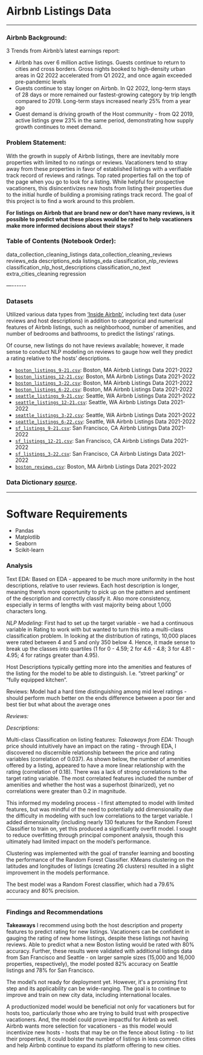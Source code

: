 # Airbnb Listings Data
------

### Airbnb Background:

3 Trends from Airbnb’s latest earnings report:
- Airbnb has over 6 million active listings. Guests continue to return to cities and cross borders. Gross nights booked to high-density urban areas in Q2 2022 accelerated from Q1 2022, and once again exceeded pre-pandemic levels
- Guests continue to stay longer on Airbnb. In Q2 2022, long-term stays of 28 days or more remained our fastest-growing category by trip length compared to 2019. Long-term stays increased nearly 25% from a year ago 
- Guest demand is driving growth of the Host community - from Q2 2019, active listings grew 23% in the same period, demonstrating how supply growth continues to meet demand.

### **Problem Statement**:

With the growth in supply of Airbnb listings, there are inevitably more properties with limited to no ratings or reviews. Vacationers tend to stray away from these properties in favor of established listings with a verifiable track record of reviews and ratings. Top rated properties fall on the top of the page when you go to look for a listing. While helpful for prospective vacationers, this disincentivizes new hosts from listing their properties due to the initial hurdle of building a promising ratings track record. The goal of this project is to find a work around to this problem.

**For listings on Airbnb that are brand new or don’t have many reviews, is it possible to predict what these places would be rated to help vacationers make more informed decisions about their stays?**


### Table of Contents (Notebook Order):
data_collection_cleaning_listings
data_collection_cleaning_reviews
reviews_eda
descriptions_eda
listings_eda
classification_nlp_reviews
classification_nlp_host_descriptions
classification_no_text
extra_cities_cleaning
regression

—------

### Datasets 

Utilized various data types from [‘Inside Airbnb’](http://insideairbnb.com/get-the-data), including text data (user reviews and host descriptions) in addition to categorical and numerical features of Airbnb listings, such as neighborhood, number of amenities, and number of bedrooms and bathrooms, to predict the listings’ ratings. 

Of course, new listings do not have reviews available; however, it made sense to conduct NLP modeling on reviews to gauge how well they predict a rating relative to the hosts’ descriptions. 

* [`boston_listings_9-21.csv`]('./data/boston_listings_9-21.csv`): Boston, MA Airbnb Listings Data 2021-2022
* [`boston_listings_12-21.csv`]('./data/boston_listings_12-21.csv'): Boston, MA Airbnb Listings Data 2021-2022
* [`boston_listings_3-22.csv`]('./data/boston_listings_3-22.csv'): Boston, MA Airbnb Listings Data 2021-2022
* [`boston_listings_6-22.csv`]('./data/boston_listings_6-22.csv'): Boston, MA Airbnb Listings Data 2021-2022
* [`seattle_listings_9-21.csv`](./data/seattle_listings_9-21.csv): Seattle, WA Airbnb Listings Data 2021-2022
* [`seattle_listings_12-21.csv`](./data/seattle_listings_12-21.csv): Seattle, WA Airbnb Listings Data 2021-2022
* [`seattle_listings_3-22.csv`](./data/seattle_listings_3-22.csv): Seattle, WA Airbnb Listings Data 2021-2022
* [`seattle_listings_6-22.csv`](./data/seattle_listings_6-22.csv): Seattle, WA Airbnb Listings Data 2021-2022
* [`sf_listings_9-21.csv`](./data/sf_listings_9-21.csv): San Francisco, CA Airbnb Listings Data 2021-2022
* [`sf_listings_12-21.csv`](./data/sf_listings_12-21.csv): San Francisco, CA Airbnb Listings Data 2021-2022
* [`sf_listings_3-22.csv`](./data/sf_listings_6-22.csv): San Francisco, CA Airbnb Listings Data 2021-2022
* [`boston_reviews.csv`](./data/boston_reviews.csv): Boston, MA Airbnb Listings Data 2021-2022

### Data Dictionary [*source*](https://docs.google.com/spreadsheets/d/1iWCNJcSutYqpULSQHlNyGInUvHg2BoUGoNRIGa6Szc4/edit#gid=1322284596).

---
# Software Requirements
- Pandas
- Matplotlib
- Seaborn
- Scikit-learn


### **Analysis**

Text EDA:
Based on EDA - appeared to be much more uniformity in the host descriptions, relative to user reviews. Each host description is longer, meaning there’s more opportunity to pick up on the pattern and sentiment of the description and correctly classify it. Also more consistency, especially in terms of lengths with vast majority being about 1,000 characters long. 


*NLP Modeling:*
First had to set up the target variable - we had a continuous variable in Rating to work with but wanted to turn this into a multi-class classification problem. In looking at the distribution of ratings, 10,000 places were rated between 4 and 5 and only 350 below 4. Hence, it made sense to break up the classes into quartiles (1 for 0 - 4.59; 2 for 4.6 - 4.8; 3 for 4.81 - 4.95; 4 for ratings greater than 4.95).

Host Descriptions typically getting more into the amenities and features of the listing for the model to be able to distinguish. I.e. “street parking” or “fully equipped kitchen”.

Reviews: Model had a hard time distinguishing among mid level ratings - should perform much better on the ends difference between a poor tier and best tier but what about the average ones

*Reviews:*


*Descriptions:*




Multi-class Classification on listing features:
*Takeaways from EDA:*
Though price should intuitively have an impact on the rating - through EDA, I discovered no discernible relationship between the price and rating variables (correlation of 0.037). As shown below, the number of amenities offered by a listing, appeared to have a more linear relationship with the rating (correlation of 0.18). There was a lack of strong correlations to the target rating variable. The most correlated features included the number of amenities and whether the host was a superhost (binarized), yet no correlations were greater than 0.2 in magnitude.



This informed my modeling process - I first attempted to model with limited features, but was mindful of the need to potentially add dimensionality due the difficulty in modeling with such low correlations to the target variable. I added dimensionality (including nearly 130 features for the Random Forest Classifier to train on, yet this produced a significantly overfit model. I sought to reduce overfitting through principal component analysis, though this ultimately had limited impact on the model’s performance. 

Clustering was implemented with the goal of transfer learning and boosting the performance of the Random Forest Classifier. KMeans clustering on the latitudes and longitudes of listings (creating 26 clusters) resulted in a slight improvement in the models performance. 



The best model was a Random Forest classifier, which had a 79.6% accuracy and 80% precision.

---

### Findings and Recommendations

**Takeaways**
I recommend using both the host description and property features to predict rating for new listings. Vacationers can be confident in gauging the rating of new home listings, despite these listings not having reviews. Able to predict what a new Boston listing would be rated with 80% accuracy. Further, these results were validated with additional listings data from San Francisco and Seattle - on larger sample sizes (15,000 and 16,000 properties, respectively), the model posted 82% accuracy on Seattle listings and 78% for San Francisco. 

The model’s not ready for deployment yet. However, it's a promising first step and its applicability can be wide-ranging. The goal is to continue to improve and train on new city data, including international locales. 
 
A productionized model would be beneficial not only for vacationers but for hosts too, particularly those who are trying to build trust with prospective vacationers. And, the model could prove impactful for Airbnb as well. Airbnb wants more selection for vacationers - as this model would incentivize new hosts - hosts that may be on the fence about listing - to list their properties, it could bolster the number of listings in less common cities and help Airbnb continue to expand its platform offering to new cities.
